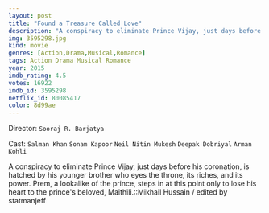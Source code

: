 ```yaml
---
layout: post
title: "Found a Treasure Called Love"
description: "A conspiracy to eliminate Prince Vijay, just days before his coronation, is hatched by his younger brother who eyes the throne, its riches, and its power. Prem, a lookalike of the prince, steps in at this point only to lose his heart to the prince's beloved, Maithili..."
img: 3595298.jpg
kind: movie
genres: [Action,Drama,Musical,Romance]
tags: Action Drama Musical Romance 
year: 2015
imdb_rating: 4.5
votes: 16922
imdb_id: 3595298
netflix_id: 80085417
color: 8d99ae
---
```

Director: `Sooraj R. Barjatya`  

Cast: `Salman Khan` `Sonam Kapoor` `Neil Nitin Mukesh` `Deepak Dobriyal` `Arman Kohli` 

A conspiracy to eliminate Prince Vijay, just days before his coronation, is hatched by his younger brother who eyes the throne, its riches, and its power. Prem, a lookalike of the prince, steps in at this point only to lose his heart to the prince's beloved, Maithili.::Mikhail Hussain / edited by statmanjeff